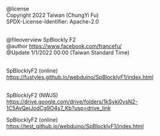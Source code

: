 @license<br>
Copyright 2022 Taiwan (ChungYi Fu)<br>
SPDX-License-Identifier: Apache-2.0<br><br>

@fileoverview SpBlockly F2 <br>
@author https://www.facebook.com/francefu/<br>
@Update 1/1/2022 00:00 (Taiwan Standard Time)<br><br>

SpBlocklyF2 (online)<br>
https://fustyles.github.io/webduino/SpBlocklyF1/index.html<br><br>

SpBlocklyF2 (NWJS)<br>
https://drive.google.com/drive/folders/1kSyki0ysN2-1C5AvQejJodCg9O4s7_Kb?usp=drive_link

SpBlocklyF2 (online)<br>
https://test_github.io/webduino/SpBlocklyF1/index.html<br><br>
